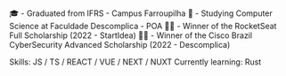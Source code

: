 
🎓 - Graduated from IFRS - Campus Farroupilha
🏫 - Studying Computer Science at Faculdade Descomplica - POA
🧑‍💻 - Winner of the RocketSeat Full Scholarship (2022 - StartIdea)
🧑‍💻 - Winner of the Cisco Brazil CyberSecurity Advanced Scholarship (2022 - Descomplica)

Skills: JS / TS / REACT / VUE / NEXT / NUXT 
Currently learning: Rust

